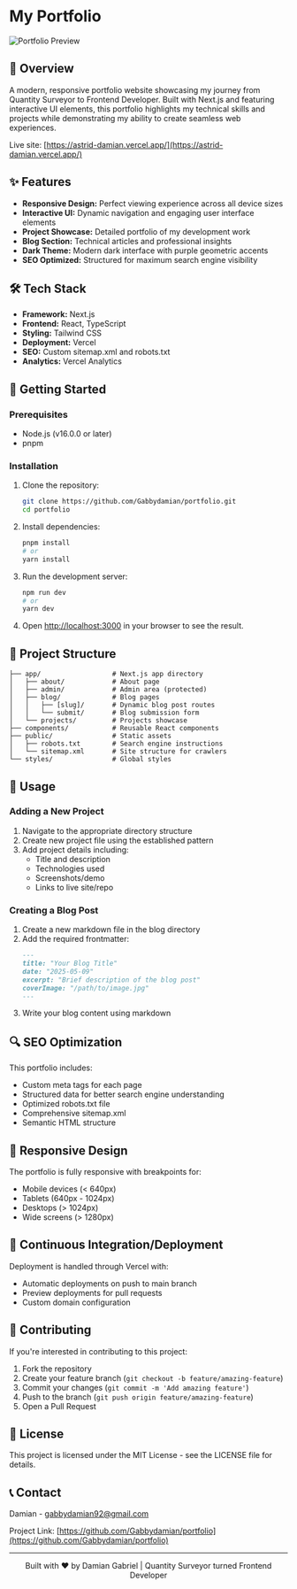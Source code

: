 # My Portfolio

![Portfolio Preview](https://vkzysblijnkwykumefrg.supabase.co/storage/v1/object/public/portfolio-project-images//portfolio.webp)

## 📌 Overview

A modern, responsive portfolio website showcasing my journey from Quantity Surveyor to Frontend Developer. Built with Next.js and featuring interactive UI elements, this portfolio highlights my technical skills and projects while demonstrating my ability to create seamless web experiences.

Live site: [https://astrid-damian.vercel.app/](https://astrid-damian.vercel.app/)

## ✨ Features

- **Responsive Design:** Perfect viewing experience across all device sizes
- **Interactive UI:** Dynamic navigation and engaging user interface elements
- **Project Showcase:** Detailed portfolio of my development work
- **Blog Section:** Technical articles and professional insights
- **Dark Theme:** Modern dark interface with purple geometric accents
- **SEO Optimized:** Structured for maximum search engine visibility

## 🛠️ Tech Stack

- **Framework:** Next.js
- **Frontend:** React, TypeScript
- **Styling:** Tailwind CSS
- **Deployment:** Vercel
- **SEO:** Custom sitemap.xml and robots.txt
- **Analytics:** Vercel Analytics

## 🚀 Getting Started

### Prerequisites

- Node.js (v16.0.0 or later)
- pnpm

### Installation

1. Clone the repository:
   ```bash
   git clone https://github.com/Gabbydamian/portfolio.git
   cd portfolio
   ```

2. Install dependencies:
   ```bash
   pnpm install
   # or
   yarn install
   ```

3. Run the development server:
   ```bash
   npm run dev
   # or
   yarn dev
   ```

4. Open [http://localhost:3000](http://localhost:3000) in your browser to see the result.

## 📁 Project Structure

```
├── app/                  # Next.js app directory
│   ├── about/            # About page
│   ├── admin/            # Admin area (protected)
│   ├── blog/             # Blog pages
│   │   ├── [slug]/       # Dynamic blog post routes
│   │   └── submit/       # Blog submission form
│   └── projects/         # Projects showcase
├── components/           # Reusable React components
├── public/               # Static assets
│   ├── robots.txt        # Search engine instructions
│   └── sitemap.xml       # Site structure for crawlers
└── styles/               # Global styles
```

## 📝 Usage

### Adding a New Project

1. Navigate to the appropriate directory structure
2. Create new project file using the established pattern
3. Add project details including:
   - Title and description
   - Technologies used
   - Screenshots/demo
   - Links to live site/repo

### Creating a Blog Post

1. Create a new markdown file in the blog directory
2. Add the required frontmatter:
   ```markdown
   ---
   title: "Your Blog Title"
   date: "2025-05-09"
   excerpt: "Brief description of the blog post"
   coverImage: "/path/to/image.jpg"
   ---
   ```
3. Write your blog content using markdown

## 🔍 SEO Optimization

This portfolio includes:
- Custom meta tags for each page
- Structured data for better search engine understanding
- Optimized robots.txt file
- Comprehensive sitemap.xml
- Semantic HTML structure

## 📱 Responsive Design

The portfolio is fully responsive with breakpoints for:
- Mobile devices (< 640px)
- Tablets (640px - 1024px)
- Desktops (> 1024px)
- Wide screens (> 1280px)

## 🔄 Continuous Integration/Deployment

Deployment is handled through Vercel with:
- Automatic deployments on push to main branch
- Preview deployments for pull requests
- Custom domain configuration

## 🤝 Contributing

If you're interested in contributing to this project:

1. Fork the repository
2. Create your feature branch (`git checkout -b feature/amazing-feature`)
3. Commit your changes (`git commit -m 'Add amazing feature'`)
4. Push to the branch (`git push origin feature/amazing-feature`)
5. Open a Pull Request

## 📜 License

This project is licensed under the MIT License - see the LICENSE file for details.

## 📞 Contact

Damian - [gabbydamian92@gmail.com](mailto:gabbydamian92@gmail.com)

Project Link: [https://github.com/Gabbydamian/portfolio](https://github.com/Gabbydamian/portfolio)

---

<p align="center">
  Built with ❤️ by Damian Gabriel | Quantity Surveyor turned Frontend Developer
</p>
